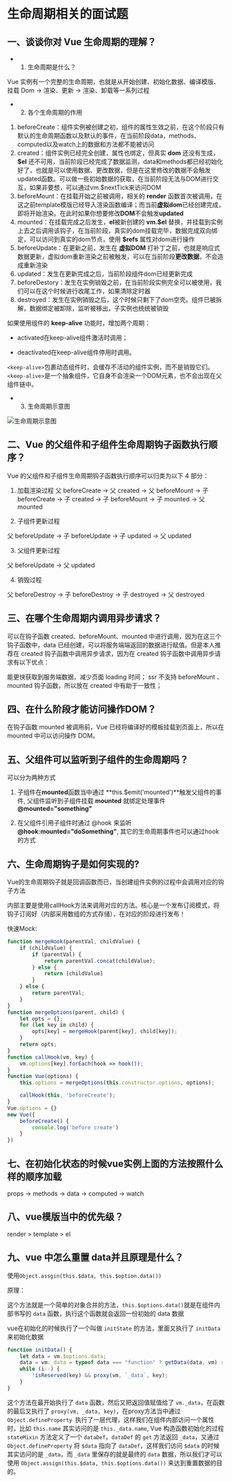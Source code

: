 # 生命周期相关的面试题

## 一、谈谈你对 Vue 生命周期的理解？

+ 1. 生命周期是什么？

Vue 实例有一个完整的生命周期，也就是从开始创建、初始化数据、编译模版、挂载 Dom -> 渲染、更新 -> 渲染、卸载等一系列过程

+ 2. 各个生命周期的作用

1. beforeCreate：组件实例被创建之初，组件的属性生效之前，在这个阶段只有默认的生命周期函数以及默认的事件，在当前阶段data，methods、computed以及watch上的数据和方法都不能被访问
2. created：组件实例已经完全创建，属性也绑定，但真实 **dom** 还没有生成，**\$el** 还不可用，当前阶段已经完成了数据监测，data和methods都已经初始化好了，也就是可以使用数据、更改数据，但是在这里修改的数据不会触发updated函数。可以做一些初始数据的获取，在当前阶段无法与DOM进行交互，如果非要想，可以通过vm.$nextTick来访问DOM
3. beforeMount：在挂载开始之前被调用，相关的 **render** 函数首次被调用，在这之前template模版已经导入渲染函数编译；而当前**虚拟dom**已经创建完成，即将开始渲染。在此时如果你想要修改**DOM**不会触发**updated**
4. mounted：在挂载完成之后发生，**el**被新创建的 **vm.\$el** 替换，并挂载到实例上去之后调用该钩子，在当前阶段，真实的dom挂载完毕，数据完成双向绑定，可以访问到真实的dom节点，使用 **$refs** 属性对dom进行操作
5. beforeUpdate：在更新之前，发生在 **虚拟DOM** 打补丁之前，也就是响应式数据更新，虚拟dom重新渲染之前被触发，可以在当前阶段**更改数据**，不会造成重新渲染
6. updated：发生在更新完成之后，当前阶段组件dom已经更新完成
7. beforeDestory：发生在实例销毁之前，在当前阶段实例完全可以被使用，我们可以在这个时候进行收尾工作，如果清除定时器
8. destroyed：发生在实例销毁之后，这个时候只剩下了dom空壳。组件已被拆解，数据绑定被卸除，监听被移出，子实例也统统被销毁

如果使用组件的 **keep-alive** 功能时，增加两个周期：

+ activated在keep-alive组件激活时调用；

+ deactivated在keep-alive组件停用时调用。

`<keep-alive>`包裹动态组件时，会缓存不活动的组件实例，而不是销毁它们。`<keep-alive>`是一个抽象组件，它自身不会渲染一个DOM元素，也不会出现在父组件链中。

+ 3. 生命周期示意图

![生命周期示意图](./assets/lifeCycle.png)

## 二、Vue 的父组件和子组件生命周期钩子函数执行顺序？

Vue 的父组件和子组件生命周期钩子函数执行顺序可以归类为以下 4 部分：

1. 加载渲染过程
父 beforeCreate -> 父 created -> 父 beforeMount -> 子 beforeCreate -> 子 created -> 子 beforeMount -> 子 mounted -> 父 mounted


2. 子组件更新过程
   
父 beforeUpdate -> 子 beforeUpdate -> 子 updated -> 父 updated


3. 父组件更新过程
   
父 beforeUpdate -> 父 updated


4. 销毁过程
   
父 beforeDestroy -> 子 beforeDestroy -> 子 destroyed -> 父 destroyed

## 三、在哪个生命周期内调用异步请求？

可以在钩子函数 created、beforeMount、mounted 中进行调用，因为在这三个钩子函数中，data 已经创建，可以将服务端端返回的数据进行赋值。但是本人推荐在 created 钩子函数中调用异步请求，因为在 created 钩子函数中调用异步请求有以下优点：

能更快获取到服务端数据，减少页面 loading 时间；
ssr 不支持 beforeMount 、mounted 钩子函数，所以放在 created 中有助于一致性；

## 四、在什么阶段才能访问操作DOM？

在钩子函数 mounted 被调用前，Vue 已经将编译好的模板挂载到页面上，所以在 mounted 中可以访问操作 DOM。

## 五、父组件可以监听到子组件的生命周期吗？

可以分为两种方式

1. 子组件在**mounted**函数当中通过 **this.$emit('mounted')**触发父组件的事件, 父组件监听到子组件挂载 **mounted** 就绑定处理事件 **@mounted="something"**

2. 在父组件引用子组件时通过 @hook 来监听 **@hook:mounted="doSomething"**, 其它的生命周期事件也可以通过hook的方式

## 六、生命周期钩子是如何实现的?

Vue的生命周期钩子就是回调函数而已，当创建组件实例的过程中会调用对应的钩子方法

内部主要是使用callHook方法来调用对应的方法。核心是一个发布订阅模式，将钩子订阅好（内部采用数组的方式存储），在对应的阶段进行发布！

快速Mock:

```js
function mergeHook(parentVal, childValue) {
    if (childValue) {
        if (parentVal) {
            return parentVal.concat(childValue);
        } else {
            return [childValue]
        }
    } else {
        return parentVal;
    }
}
function mergeOptions(parent, child) {
    let opts = {};
    for (let key in child) {
        opts[key] = mergeHook(parent[key], child[key]);
    }
    return opts;
}
function callHook(vm, key) {
    vm.options[key].forEach(hook => hook());
}
function Vue(options) {
    this.options = mergeOptions(this.constructor.options, options);

    callHook(this, 'beforeCreate');
}
Vue.options = {}
new Vue({
    beforeCreate() {
        console.log('before create')
    }
})
```

## 七、在初始化状态的时候vue实例上面的方法按照什么样的顺序加载

props -> methods -> data -> computed -> watch

## 八、vue模版当中的优先级？

render > template > el

## 九、vue 中怎么重置 data并且原理是什么？

使用`Object.assgin(this.$data, this.$option.data())`

原理：

这个方法就是一个简单的对象合并的方法，`this.$options.data()`就是在组件内部书写的 `data` 函数，执行这个函数就会返回一份初始的 data 数据

vue在初始化的时候执行了一个叫做 `initState` 的方法，里面又执行了 `initData` 来初始化数据

```js
function initData() {
    let data = vm.$options.data;
    data = vm._data = typeof data === "function" ? getData(data, vm) : data || {};
    while (i--) {
        !isReserved(key) && proxy(vm, `_data`, key);
    }
}
```
这个方法在最开始执行了 `data` 函数，然后又把返回值赋值给了 `vm._data`，在函数的最后又执行了 `proxy(vm, _data, key)`，在proxy方法当中通过 `Object.defineProperty `执行了一层代理，这样我们在组件内部访问一个属性时，比如 `this.name` 其实访问的是 `this._data.name`, Vue 构造函数初始化的过程 `stateMixin` 方法定义了一个 `dataDef`，`dataDef` 的 `get` 方法返回 `_data`，又通过 `Object.defineProperty` 将 `$data` 指向了 `dataDef`，这样我们访问 `$data` 的时候其实访问的是 `_data`，而 `_data` 里保存的就是最终的 `data` 数据，所以我们才可以使用 `Object.assign(this.$data, this.$options.data())` 来达到重置数据的目的。